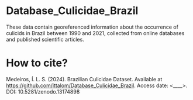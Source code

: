 # Database_Culicidae_Brazil
These data contain georeferenced information about the occurrence of culicids in Brazil between 1990 and 2021, collected from online databases and published scientific articles.

# How to cite?
Medeiros, Í. L. S. (2024). Brazilian Culicidae Dataset. Available at https://github.com/ittalom/Database_Culicidae_Brazil. Access date: <____>. DOI: 10.5281/zenodo.13174898
